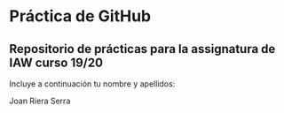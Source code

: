 # Práctica de GitHub 

## Repositorio de prácticas para la assignatura de IAW curso 19/20

Incluye a continuación tu nombre y apellidos:

Joan Riera Serra
